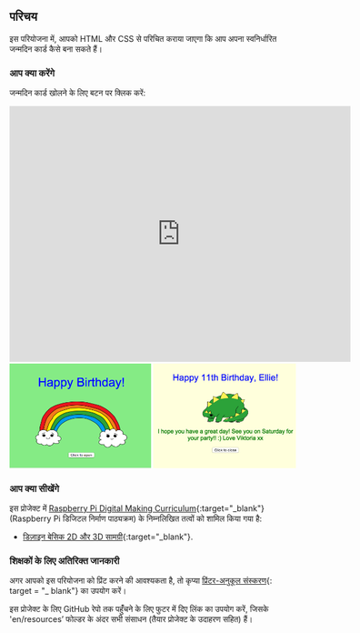 ## परिचय

इस परियोजना में, आपको HTML और CSS से परिचित कराया जाएगा कि आप अपना स्वनिर्धारित जन्मदिन कार्ड कैसे बना सकते हैं।

### आप क्या करेंगे

जन्मदिन कार्ड खोलने के लिए बटन पर क्लिक करें:

<div class="trinket">
  <iframe src="https://trinket.io/embed/html/c3d52cf65c?outputOnly=true&start=result" width="600" height="450" frameborder="0" marginwidth="0" marginheight="0" allowfullscreen>
  </iframe>
  <img src="images/birthday-final.png">
</div>

### आप क्या सीखेंगे

इस प्रोजेक्ट में [Raspberry Pi Digital Making Curriculum](http://rpf.io/curriculum){:target="_blank"} (Raspberry Pi डिजिटल निर्माण पाठ्यक्रम) के निम्नलिखित तत्वों को शामिल किया गया है:

+ [डिज़ाइन बेसिक 2D और 3D सामग्री](https://www.raspberrypi.org/curriculum/design/creator){:target="_blank"}.

### शिक्षकों के लिए अतिरिक्त जानकारी

अगर आपको इस परियोजना को प्रिंट करने की आवश्यकता है, तो कृप्या [प्रिंटर-अनुकूल संस्करण](https://projects.raspberrypi.org/en/projects/happy-birthday/print){: target = "_ blank"} का उपयोग करें।

इस प्रोजेक्ट के लिए GitHub रेपो तक पहुंँचने के लिए फुटर में दिए लिंक का उपयोग करें, जिसके 'en/resources’ फोल्डर के अंदर सभी संसाधन (तैयार प्रोजेक्ट के उदाहरण सहित) हैं।